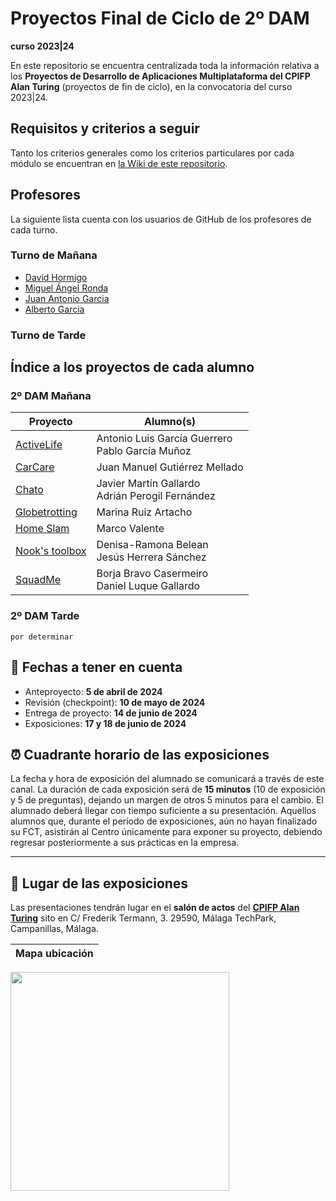 # Proyectos Final de Ciclo de 2º DAM
**curso 2023|24**

En este repositorio se encuentra centralizada toda la información relativa a los **Proyectos de Desarrollo de Aplicaciones Multiplataforma del CPIFP Alan Turing** (proyectos de fin de ciclo), en la convocatoria del curso 2023|24.

## Requisitos y criterios a seguir

Tanto los criterios generales como los criterios particulares por cada módulo se encuentran en [la Wiki de este repositorio](https://github.com/CPIFPAlanTuring/2dam-tfc-2324/wiki).
## Profesores 
La siguiente lista cuenta con los usuarios de GitHub de los profesores de cada turno.
### Turno de Mañana
* [David Hormigo](https://github.com/DavidHormigoRamirez)
* [Miguel Ángel Ronda](https://github.com/profemronda)
* [Juan Antonio Garcia](https://github.com/juanarrow)
* [Alberto Garcia](https://github.com/teacher-IT)
### Turno de Tarde

## Índice a los proyectos de cada alumno

### 2º DAM Mañana

| Proyecto                                                                                                                         | Alumno(s)                                              |
|----------------------------------------------------------------------------------------------------------------------------------|--------------------------------------------------------|
| [ActiveLife](https://github.com/PabloGM1204/TFG-ActiveLife)                                                                      | Antonio Luis García Guerrero  <br>  Pablo García Muñoz |
| [CarCare](https://github.com/Juanma-Gutierrez/TFC-2DAM-CarCare)                                                                  | Juan Manuel Gutiérrez Mellado                          |
| [Chato](https://github.com/imchopi/TFG_Chato)                                                                                    | Javier Martín Gallardo<br> Adrián Perogil Fernández    |
| [Globetrotting](https://marruiart.notion.site/Anteproyecto-Trabajo-Fin-de-Ciclo-TFC-2-DAM-2024-0088e98bd60f46969bcb7453cd2120f7) | Marina Ruiz Artacho                                    |
| [Home Slam](https://github.com/Kuzafkto/TFG-2DAM-HomeSlam)                                                                       | Marco Valente                                          |
| [Nook's toolbox](https://github.com/Jesushs4/TFG-NooksToolbox)                                                                   | Denisa-Ramona Belean<br> Jesús Herrera Sánchez         |
| [SquadMe](https://github.com/squadMe-Proyect/squadme)                                                                            | Borja Bravo Casermeiro<br>Daniel Luque Gallardo        |

### 2º DAM Tarde
`por determinar`

## 📝 Fechas a tener en cuenta
* Anteproyecto: **5 de abril de 2024**
* Revisión (checkpoint): **10 de mayo de 2024**
* Entrega de proyecto: **14 de junio de 2024**
* Exposiciones: **17 y 18 de junio de 2024**

## ⏰ Cuadrante horario de las exposiciones

La fecha y hora de exposición del alumnado se comunicará a través de este canal. La duración de cada exposición será de **15 minutos** (10 de exposición y 5 de preguntas), dejando un margen de otros 5 minutos para el cambio. El alumnado deberá llegar con tiempo suficiente a su presentación. Aquellos alumnos que, durante el período de exposiciones, aún no hayan finalizado su FCT, asistirán al Centro únicamente para exponer su proyecto, debiendo regresar posteriormente a sus prácticas en la empresa.

---

## :school: Lugar de las exposiciones

Las presentaciones tendrán lugar en el **salón de actos** del [**CPIFP Alan Turing**](https://maps.app.goo.gl/JThz6bDRVpknfbNh7) sito en C/ Frederik Termann, 3. 29590, Málaga TechPark, Campanillas, Málaga.

Mapa ubicación             | 
:-------------------------:|
<a href="https://maps.app.goo.gl/JThz6bDRVpknfbNh7" target="_blank"><img src="https://github.com/CPIFPAlanTuring/2daw-tfc-2324/blob/main/CPIFP_mapa_ubicación.png" width="350" /></a> 
